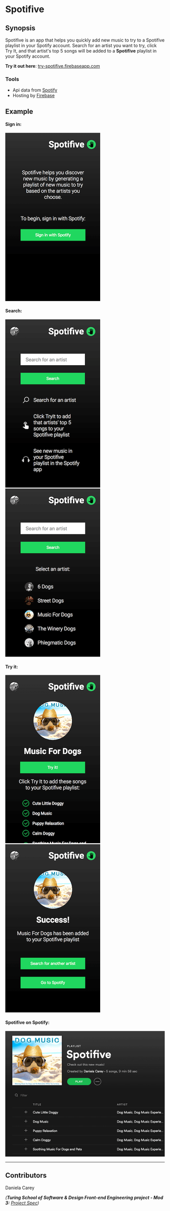 # Spotifive

## Synopsis

Spotifive is an app that helps you quickly add new music to try to a Spotifive playlist in your Spotify account. 
Search for an artist you want to try, click Try It, and that artist's top 5 songs will be added to a **Spotifive** playlist in your Spotify account.

**Try it out here**: [try-spotifive.firebaseapp.com](http://try-spotifive.firebaseapp.com)

### Tools 

* Api data from [Spotify](https://developer.spotify.com/documentation/)
* Hosting by [Firebase](https://firebase.google.com/)

## Example 

#### Sign in:
![Sign In](./src/images/signin.png)

#### Search:
![Search](./src/images/search1.png)
![Search](./src/images/search2.png)

#### Try it:
![Try It](./src/images/tryit.png)
![Success](./src/images/success.png)

#### Spotifive on Spotify:
![Spotifive on Spotify](./src/images/spotify.png)

---

## Contributors

Daniela Carey

_(**Turing School of Software & Design Front-end Engineering project - Mod 3:** [Project Spec](http://frontend.turing.io/projects/self-directed-project.html))_ 


